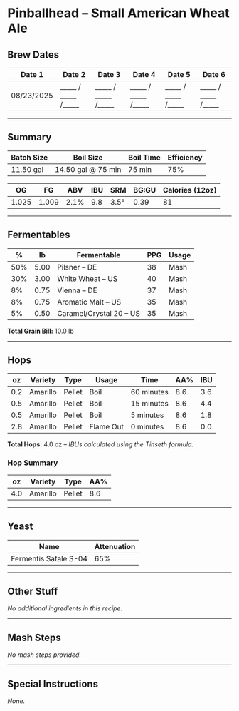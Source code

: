 # Pinballhead – Small American Wheat Ale  
 
## Brew Dates
| Date 1 | Date 2 | Date 3 | Date 4 | Date 5 | Date 6 |
|--------|--------|--------|--------|--------|--------|
| 08/23/2025 | _____ / _____ /_____ | _____ / _____ /_____ | _____ / _____ /_____ | _____ / _____ /_____ | _____ / _____ /_____ |

---

## Summary
| Batch Size | Boil Size          | Boil Time | Efficiency |
|------------|--------------------|-----------|------------|
| 11.50 gal  | 14.50 gal @ 75 min | 75 min    | 75%        |

| OG    | FG    | ABV   | IBU  | SRM  | BG:GU | Calories (12oz) |
|-------|-------|-------|------|------|-------|-----------------|
| 1.025 | 1.009 | 2.1%  | 9.8  | 3.5° | 0.39  | 81              |

---

## Fermentables
| %   | lb    | Fermentable          | PPG | Usage |
|-----|-------|----------------------|-----|-------|
| 50% | 5.00  | Pilsner – DE         | 38  | Mash  |
| 30% | 3.00  | White Wheat – US     | 40  | Mash  |
|  8% | 0.75  | Vienna – DE          | 37  | Mash  |
|  8% | 0.75  | Aromatic Malt – US   | 35  | Mash  |
|  5% | 0.50  | Caramel/Crystal 20 – US | 35  | Mash  |

**Total Grain Bill:** 10.0 lb  

---

## Hops
| oz   | Variety   | Type   | Usage      | Time       | AA%  | IBU  |
|------|-----------|--------|------------|------------|------|------|
| 0.2  | Amarillo  | Pellet | Boil       | 60 minutes | 8.6  | 3.6  |
| 0.5  | Amarillo  | Pellet | Boil       | 15 minutes | 8.6  | 4.4  |
| 0.5  | Amarillo  | Pellet | Boil       | 5 minutes  | 8.6  | 1.8  |
| 2.8  | Amarillo  | Pellet | Flame Out  | 0 minutes  | 8.6  | 0.0  |

**Total Hops:** 4.0 oz – *IBUs calculated using the Tinseth formula.*  

### Hop Summary
| oz   | Variety   | Type   | AA% |
|------|-----------|--------|-----|
| 4.0  | Amarillo  | Pellet | 8.6 |

---

## Yeast
| Name                  | Attenuation |
|-----------------------|-------------|
| Fermentis Safale S-04 | 65%         |

---

## Other Stuff
*No additional ingredients in this recipe.*  

---

## Mash Steps
*No mash steps provided.*  

---

## Special Instructions
*None.*  
